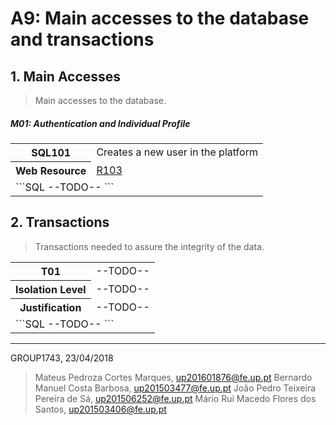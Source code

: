 # A9: Main accesses to the database and transactions

## 1. Main Accesses
> Main accesses to the database.

##### M01: Authentication and Individual Profile
<table>
    <tr>
      <th>SQL101</th>
      <td>Creates a new user in the platform</td>
    </tr>
    <tr>
      <th>Web Resource</th>
      <td><a href="https://github.com/mpcmarques/lbaw1743/blob/master/artifacts/A7/A7.md#r103-register-action">R103</a></td>
    </tr>
    <tr>
      <td colspan='2'>
      ```SQL
      --TODO--
      ```
      </td>
    </tr>
</table>

## 2. Transactions
> Transactions needed to assure the integrity of the data.

<table>
  <tr>
    <th>T01</th>
    <td>--TODO--</td>
  </tr>
  <tr>
    <th>Isolation Level</th>
    <td>--TODO--</td>
  </tr>
  <tr>
    <th>Justification</th>
    <td>--TODO--</td>
  </tr>
  <tr>
    <td colspan='2'>
    ```SQL
    --TODO--
    ```
    </td>
  </tr>
</table>

<!--
***
## Revision history

Changes made to the first submission:
1. Item 1
1. Item 2 -->

***

GROUP1743, 23/04/2018

> Mateus Pedroza Cortes Marques, up201601876@fe.up.pt
> Bernardo Manuel Costa Barbosa, up201503477@fe.up.pt
> João Pedro Teixeira Pereira de Sá, up201506252@fe.up.pt
> Mário Rui Macedo Flores dos Santos, up201503406@fe.up.pt
